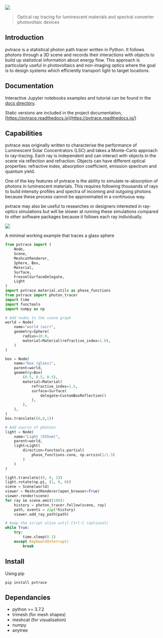 ![](https://raw.githubusercontent.com/danieljfarrell/pvtrace/master/docs/logo.png)

> Optical ray tracing for luminescent materials and spectral converter photovoltaic devices 

## Introduction

pvtrace is a statistical photon path tracer written in Python. It follows photons through a 3D scene and records their interactions with objects to build up statistical information about energy flow. This approach is particularly useful in photovoltaics and non-imaging optics where the goal is to design systems which efficiently transport light to target locations.

## Documentation

Interactive Jupyter notebooks examples and tutorial can be found in the [docs directory](https://github.com/danieljfarrell/pvtrace/tree/master/docs).

Static versions are included in the project documentation, [https://pvtrace.readthedocs.io](https://pvtrace.readthedocs.io/)

## Capabilities

pvtrace was originally written to characterise the performance of Luminescent Solar Concentrators (LSC) and takes a Monte-Carlo approach to ray-tracing. Each ray is independent and can interact with objects in the scene via reflection and refraction. Objects can have different optical properties: refractive index, absorption coefficient, emission spectrum and quantum yield.

One of the key features of pvtrace is the ability to simulate re-absorption of photons in luminescent materials. This requires following thousands of rays to build intensity profiles and spectra of incoming and outgoing photons because these process cannot be approximated in a continuous way.

pvtrace may also be useful to researches or designers interested in ray-optics simulations but will be slower at running these simulations compared to other software packages because it follows each ray individually.

![](https://raw.githubusercontent.com/danieljfarrell/pvtrace/master/docs/example.png)
    
A minimal working example that traces a glass sphere

```python
from pvtrace import (
    Node,
    Scene,
    MeshcatRenderer,
    Sphere, Box,
    Material,
    Surface,
    FresnelSurfaceDelegate,
    Light
)
import pvtrace.material.utils as phase_functions
from pvtrace import photon_tracer
import time
import functools
import numpy as np

# Add nodes to the scene graph
world = Node(
    name="world (air)",
    geometry=Sphere(
        radius=10.0,
        material=Material(refractive_index=1.0),
    )
)

box = Node(
    name="box (glass)",
    parent=world,
    geometry=Box(
        (0.5, 0.5, 0.5),
        material=Material(
            refractive_index=1.5,
            surface=Surface(
                delegate=CustomBoxReflection()
            ),
        ),
    ),
)
box.translate((0,0,1))

# Add source of photons
light = Node(
    name="Light (555nm)",
    parent=world,
    light=Light(
        direction=functools.partial(
            phase_functions.cone, np.arcsin(1/1.5)
        )
    )
)

light.translate((0, 0, 1))
light.rotate(np.pi, (1, 0, 0))
scene = Scene(world)
viewer = MeshcatRenderer(open_browser=True)
viewer.render(scene)
for ray in scene.emit(100):
    history = photon_tracer.follow(scene, ray)
    path, events = zip(*history)
    viewer.add_ray_path(path)  

# Keep the script alive until Ctrl-C (optional)
while True:
    try:
        time.sleep(0.1)
    except KeyboardInterrupt:
        break
```
## Install

Using pip

    pip install pvtrace

## Dependancies

* python >= 3.7.2
* trimesh (for mesh shapes)
* meshcat (for visualisation)
* numpy
* anytree